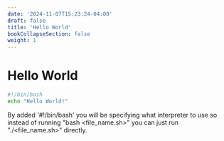 ```yaml
---
date: '2024-11-07T15:23:24-04:00'
draft: false
title: 'Hello World'
bookCollapseSection: false
weight: 1
---
```


# Hello World

```bash
#!/bin/bash
echo "Hello World!"
```
By added '#!/bin/bash' you will be specifying what interpreter to use so instead of running "bash <file_name.sh>" you can just run "./<file_name.sh>" directly.